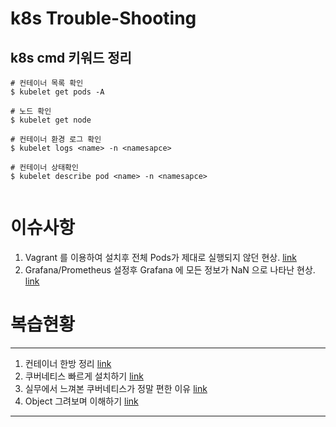# k8s Trouble-Shooting

## k8s cmd 키워드 정리

```shell
# 컨테이너 목록 확인
$ kubelet get pods -A

# 노드 확인
$ kubelet get node

# 컨테이너 환경 로그 확인
$ kubelet logs <name> -n <namesapce>

# 컨테이너 상태확인
$ kubelet describe pod <name> -n <namesapce>
 
```

# 이슈사항

1. Vagrant 를 이용하여 설치후 전체 Pods가 제대로 실행되지 않던 현상. [link](https://github.com/hae-gun/trouble-shooting-k8s/blob/main/issue/issue1.md)
2. Grafana/Prometheus 설정후 Grafana 에 모든 정보가 NaN 으로 나타난 현상. [link](https://github.com/hae-gun/trouble-shooting-k8s/blob/main/issue/issue2.md)

# 복습현황
---
1. 컨테이너 한방 정리 [link](https://webheck.tistory.com/entry/k8s-%EC%BB%A8%ED%85%8C%EC%9D%B4%EB%84%88-%ED%95%9C%EB%B0%A9-%EC%A0%95%EB%A6%AC)
2. 쿠버네티스 빠르게 설치하기 [link](https://webheck.tistory.com/entry/k8s-%EC%BF%A0%EB%B2%84%EB%84%A4%ED%8B%B0%EC%8A%A4-%EB%B9%A0%EB%A5%B4%EA%B2%8C-%EC%84%A4%EC%B9%98%ED%95%98%EA%B8%B0)
3. 실무에서 느껴본 쿠버네티스가 정말 편한 이유 [link](https://webheck.tistory.com/entry/k8s-%EC%8B%A4%EB%AC%B4%EC%97%90%EC%84%9C-%EB%8A%90%EA%BB%B4%EB%B3%B8-%EC%BF%A0%EB%B2%84%EB%84%A4%ED%8B%B0%EC%8A%A4%EA%B0%80-%EC%A0%95%EB%A7%90-%ED%8E%B8%ED%95%9C-%EC%9D%B4%EC%9C%A0)
4. Object 그려보며 이해하기 [link](##)
---